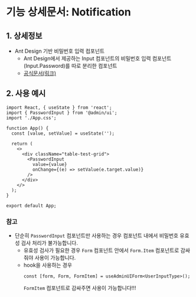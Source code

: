 # 기능 상세문서: Notification

## 1. 상세정보

- Ant Design 기반 비밀번호 입력 컴포넌트
  - Ant Design에서 제공하는 Input 컴포넌트의 비밀번호 입력 컴포넌트(Input.Password)를 따로 분리한 컴포넌트
  - [공식문서(링크)](https://ant.design/components/input#input-demo-password-input)

## 2. 사용 예시

```tsx
import React, { useState } from 'react';
import { PasswordInput } from '@admin/ui';
import './App.css';

function App() {
  const [value, setValue] = useState('');

  return (
    <>
      <div className="table-test-grid">
        <PasswordInput
          value={value}
          onChange={(e) => setValue(e.target.value)}
        />
      </div>
    </>
  );
}

export default App;
```

### 참고

- 단순히 `PasswordInput` 컴포넌트만 사용하는 경우 컴포넌트 내에서 비밀번호 유효성 검사 처리가 불가능합니다.
  - 유효성 검사가 필요한 경우 `Form` 컴포넌트 안에서 `Form.Item` 컴포넌트로 감싸줘야 사용이 가능합니다.
  - hook을 사용하는 경우
    ```tsx
    const [form, Form, FormItem] = useAdminUIForm<UserInputType>();
    ```
    `FormItem` 컴포넌트로 감싸주면 사용이 가능합니다!!!
